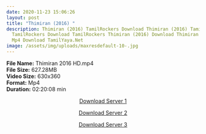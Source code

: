 ```yaml
---
date: 2020-11-23 15:06:26
layout: post
title: "Thimiran (2016) "
description: Thimiran (2016) TamilRockers Download Thimiran (2016) Tamil Movie
  TamilRockers Download TamilRockers Thimiran (2016) Download Thimiran (2016)
  Mp4 Download TamilYaya.Net
image: /assets/img/uploads/maxresdefault-10-.jpg
---
```

<!--StartFragment-->

**File Name:** Thimiran 2016 HD.mp4\
**File Size:** 627.28MB\
**Video Size:** 630x360\
**Format:** Mp4\
**Duration:** 02:20:08 min

<!--EndFragment-->

<center>

<a href="http://s26.uptofiles.net//files/Tamil%20HD%20Mobile%20Movies/Thimiran%20(2016)/Thimiran%20(Tamil)/Thimiran%20(HD)/Thimiran%20(630x360)/Thimiran%202016%20HD.mp4" class="myButton">Download Server 1</a>

<a href="http://s26.uptofiles.net//files/Tamil%20HD%20Mobile%20Movies/Thimiran%20(2016)/Thimiran%20(Tamil)/Thimiran%20(HD)/Thimiran%20(630x360)/Thimiran%202016%20HD.mp4" class="myButton">Download Server 2</a>

<a href="http://s26.uptofiles.net//files/Tamil%20HD%20Mobile%20Movies/Thimiran%20(2016)/Thimiran%20(Tamil)/Thimiran%20(HD)/Thimiran%20(630x360)/Thimiran%202016%20HD.mp4" class="myButton">Download Server 3</a>

</center>